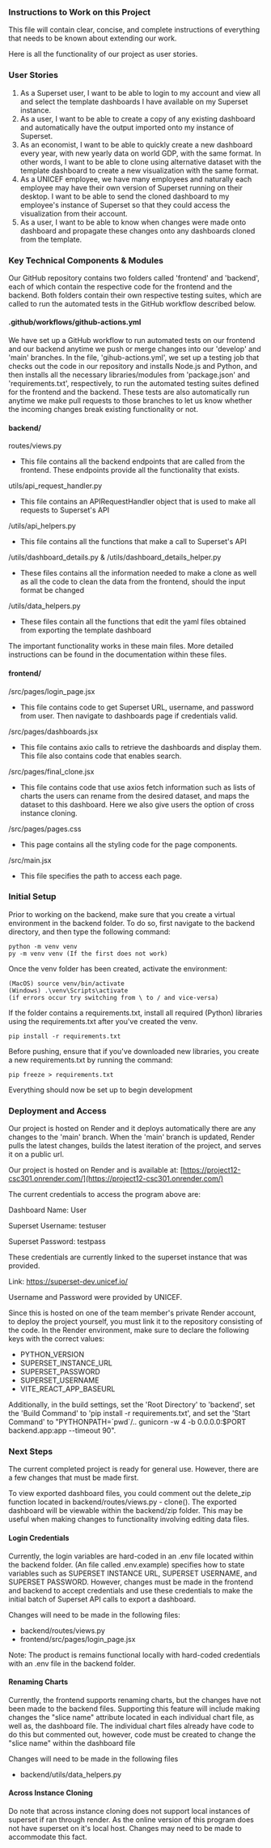 ### Instructions to Work on this Project

This file will contain clear, concise, and complete instructions of 
everything that needs to be known about extending our work.

Here is all the functionality of our project as user stories.

### User Stories

1) As a Superset user, I want to be able to login to my account and view all
and select the template dashboards I have available on my Superset instance.
2) As a user, I want to be able to create a copy of any existing dashboard and
automatically have the output imported onto my instance of Superset.
3) As an economist, I want to be able to quickly create a new dashboard
every year, with new yearly data on world GDP, with the same format. In
other words, I want to be able to clone using alternative dataset with the template dashboard
to create a new visualization with the same format.
4) As a UNICEF employee, we have many employees and naturally each employee
may have their own version of Superset running on their desktop.
I want to be able to send the cloned dashboard to my employee's
instance of Superset so that they could access the visualization from
their account. 
5) As a user, I want to be able to know when changes were made onto dashboard
and propagate these changes onto any dashboards cloned from the template.

### Key Technical Components & Modules

Our GitHub repository contains two folders called 'frontend' and 
'backend', each of which contain the respective code for the 
frontend and the backend. Both folders contain their own respective 
testing suites, which are called to run the automated tests in the 
GitHub workflow described below.

#### .github/workflows/github-actions.yml

We have set up a GitHub workflow to run automated tests on our 
frontend and our backend anytime we push or merge changes into our 
'develop' and 'main' branches. In the file, 'gihub-actions.yml', 
we set up a testing job that checks out the code in our repository 
and installs Node.js and Python, and then installs all the 
necessary libraries/modules from 'package.json' and 'requirements.txt',
respectively, to run the automated testing suites defined for the 
frontend and the backend. These tests are also automatically run 
anytime we make pull requests to those branches to let us know 
whether the incoming changes break existing functionality or not.

#### backend/

routes/views.py

- This file contains all the backend endpoints that are called from the 
frontend. These endpoints provide all the functionality that exists.

utils/api_request_handler.py

- This file contains an APIRequestHandler object that is used to make
all requests to Superset's API

/utils/api_helpers.py

- This file contains all the functions that make a call to Superset's API

/utils/dashboard_details.py & /utils/dashboard_details_helper.py

- These files contains all the information needed to make a clone as
well as all the code to clean the data from the frontend, should the input format be changed

/utils/data_helpers.py

- These files contain all the functions that edit the yaml files obtained
from exporting the template dashboard

The important functionality works in these main files. More detailed instructions
can be found in the documentation within these files.

#### frontend/

/src/pages/login_page.jsx

- This file contains code to get Superset URL, username, and password from user. Then navigate to dashboards page if credentials valid.

/src/pages/dashboards.jsx
- This file contains axio calls to retrieve the dashboards and display them. This file also contains code that enables search.

/src/pages/final_clone.jsx
- This file contains code that use axios fetch information such as lists of charts the users can rename from the desired dataset, and maps the dataset to this dashboard. Here we also give users the option of cross instance cloning.

/src/pages/pages.css

- This page contains all the styling code for the page components.

/src/main.jsx

- This file specifies the path to access each page.

### Initial Setup

Prior to working on the backend, make sure that you create a virtual environment in the backend folder. To do so, first navigate to the backend directory, and then type the following command:
```
python -m venv venv
py -m venv venv (If the first does not work)
```
Once the venv folder has been created, activate the environment:
```
(MacOS) source venv/bin/activate
(Windows) .\venv\Scripts\activate
(if errors occur try switching from \ to / and vice-versa)
```
If the folder contains a requirements.txt, install all required (Python) libraries using the requirements.txt after you've created the venv. 
```
pip install -r requirements.txt
```
Before pushing, ensure that if you've downloaded new libraries, you create a new requirements.txt by running the command:
```
pip freeze > requirements.txt
```

Everything should now be set up to begin development

### Deployment and Access

Our project is hosted on Render and it deploys automatically 
there are any changes to the 'main' branch. When the 'main' branch 
is updated, Render pulls the latest changes, builds the latest 
iteration of the project, and serves it on a public url.

Our project is hosted on Render and is available at:
[https://project12-csc301.onrender.com/](https://project12-csc301.onrender.com/)

The current credentials to access the program above are:

Dashboard Name: User

Superset Username: testuser

Superset Password: testpass

These credentials are currently linked to the superset instance that was provided. 

Link: https://superset-dev.unicef.io/

Username and Password were provided by UNICEF.


Since this is hosted on one of the team member's private Render account, to deploy the project yourself, you must link it to the repository consisting of the code. In the Render environment, make sure to declare the following keys with the correct values:

 - PYTHON_VERSION
 - SUPERSET_INSTANCE_URL
 - SUPERSET_PASSWORD
 - SUPERSET_USERNAME
 - VITE_REACT_APP_BASEURL

Additionally, in the build settings, set the 'Root Directory' to 'backend', set the 'Build Command' to 'pip install -r requirements.txt', and set the 'Start Command' to "PYTHONPATH=\`pwd\`/.. gunicorn -w 4 -b 0.0.0.0:$PORT backend.app:app --timeout 90". 

### Next Steps

The current completed project is ready for general use.
However, there are a few changes that must be made first.

To view exported dashboard files, you could comment out the delete_zip function
located in backend/routes/views.py - clone(). The exported dashboard will
be viewable within the backend/zip folder. This may be useful when making 
changes to functionality involving editing data files.

#### Login Credentials

Currently, the login variables are hard-coded in an .env file 
located within the backend folder. (An file called .env.example) specifies
how to state variables such as SUPERSET INSTANCE URL, SUPERSET USERNAME, 
and SUPERSET PASSWORD. However, changes must be made in the frontend
and backend to accept credentials and use these credentials to make the
initial batch of Superset API calls to export a dashboard.


Changes will need to be made in the following files:

- backend/routes/views.py
- frontend/src/pages/login_page.jsx

Note: The product is remains functional locally with hard-coded
credentials with an .env file in the backend folder.

#### Renaming Charts

Currently, the frontend supports renaming charts, but the changes
have not been made to the backend files. Supporting this feature will
include making changes the "slice name" attribute located in each 
individual chart file, as well as, the dashboard file. The individual chart
files already have code to do this but commented out, however, code
must be created to change the "slice name" within the dashboard file

Changes will need to be made in the following files

- backend/utils/data_helpers.py

#### Across Instance Cloning

Do note that across instance cloning does not support local instances of
superset if ran through render. As the online version of this program
does not have superset on it's local host. Changes may need to be made
to accommodate this fact.
